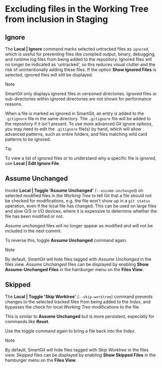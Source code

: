 # Excluding files in the Working Tree from inclusion in Staging

## Ignore

The **Local \| Ignore** command marks selected untracked files as `ignored`, which is useful for preventing files like compiled output, binary, debugging, and runtime log files from being added to the repository.
Ignored files will no longer be indicated as 'untracked', so this reduces visual clutter and the risk of unintentionally adding these files.
If the option **Show Ignored Files** is selected, ignored files will still be displayed.

> [!NOTE]
> SmartGit only displays ignored files in versioned directories.
> Ignored files or sub-directories within ignored directories are not shown for performance reasons.

When a file is marked as ignored in SmartGit, an entry is added to the `.gitignore` file in the same directory.
The `.gitignore` file will be added to the repository if it isn't present.
To use more advanced Git ignore options, you may need to edit the `.gitignore` file(s) by hand, which will allow advanced patterns, such as entire folders, and files matching wild card patterns to be ignored.

> [!TIP]
> To view a list of ignored files or to understand why a specific file is *ignored*, use **Local \| Edit Ignore File**.

## Assume Unchanged

Invoke **Local \| Toggle 'Assume Unchanged'** (`--assume-unchanged`) on selected modified files in the *Working Tree* to tell Git that a file should not be checked for modifications, e.g. the file won't show up in a `git status` operation, even if the local file has changed.
This can be used on large files and slow O/S or I/O devices, where it is expensive to determine whether the file has been modified or not.

*Assume unchanged* files will no longer appear as modified and will not be included in the next commit.

To reverse this, toggle **Assume Unchanged** command again.

> [!NOTE]
> By default, SmartGit will hide files tagged with *Assume Unchanged* in the files view.
> *Assume Unchanged* files can be displayed by enabling **Show Assume-Unchanged Files** in the hamburger menu on the **Files View**.

## Skipped

The **Local \| Toggle 'Skip Worktree'** (`--skip-worktree`) command prevents changes to the selected tracked files from being added to the *Index*, and bypasses the check for local *Working Tree* modifications to the file.

This is similar to **Assume Unchanged** but is more persistent, especially for commands like **Reset**.

Use the toggle command again to bring a file back into the *Index*.

> [!NOTE]
> By default, SmartGit will hide files tagged with *Skip Worktree* in the files view.
> *Skipped* files can be displayed by enabling **Show Skipped Files** in the hamburger menu on the **Files View**.
